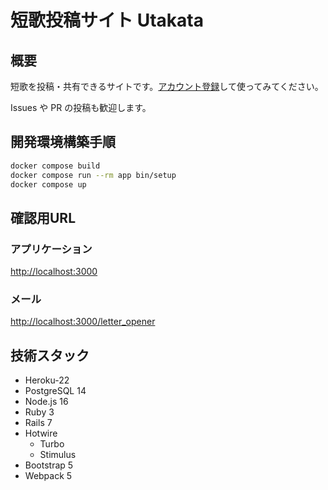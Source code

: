 # 短歌投稿サイト Utakata

## 概要

短歌を投稿・共有できるサイトです。[アカウント登録](https://utakatanka.jp/users/sign_up)して使ってみてください。

Issues や PR の投稿も歓迎します。

## 開発環境構築手順

```sh
docker compose build
docker compose run --rm app bin/setup
docker compose up
```

## 確認用URL

### アプリケーション

<http://localhost:3000>

### メール

<http://localhost:3000/letter_opener>

## 技術スタック

- Heroku-22
- PostgreSQL 14
- Node.js 16
- Ruby 3
- Rails 7
- Hotwire
  - Turbo
  - Stimulus
- Bootstrap 5
- Webpack 5
